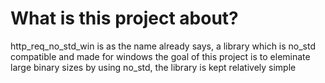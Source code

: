 # What is this project about?
http_req_no_std_win is as the name already says, a library which is no_std compatible and made for windows
the goal of this project is to eleminate large binary sizes by using no_std, the library is kept relatively simple